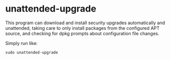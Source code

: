 # unattended-upgrade

This  program  can  download and install security upgrades automatically and unattended, taking care to only install packages from the configured APT source, and checking for dpkg prompts about configuration file changes.

Simply run like:

`sudo unattended-upgrade`
